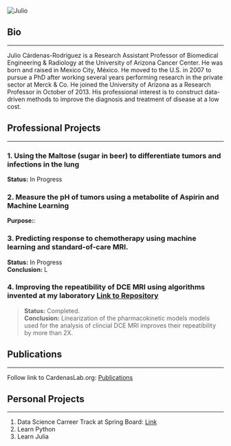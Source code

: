 ![Julio](https://github.com/JCardenasRdz/JCardenasRdz.github.io/blob/master/Profile_ulio.png)
## Bio
-------------------------
Julio Cárdenas-Rodríguez is a Research Assistant Professor of Biomedical Engineering & Radiology at the University of Arizona Cancer Center.  He was born and raised in Mexico City, México. He moved to the U.S. in 2007 to pursue a PhD after working several years performing research in the private sector at Merck & Co. He joined the University of Arizona as a Research Professor in October of 2013.
His professional interest is to construct data-driven methods to improve the diagnosis and treatment of disease at a low cost.  

## Professional Projects
-------------------------

### 1. Using the Maltose (sugar in beer) to differentiate tumors and infections in the lung
**Status:** In Progress

### 2. Measure the pH of tumors using a metabolite of Aspirin and Machine Learning
**Purpose:**:

### 3. Predicting response to chemotherapy using machine learning and standard-of-care MRI.
**Status:** In Progress  
**Conclusion:** L 

### 4. Improving the repeatibility of DCE MRI using algorithms invented at my laboratory [Link to Repository](https://github.com/JCardenasRdz/Gage-repeatability-DCE-MRI)  
> **Status:** Completed.  
**Conclusion:** Linearization of the pharmacokinetic models models used for the analysis of clincial DCE MRI improves their repeatibility by more than 2X.

## Publications
-------------------------
Follow link to CardenasLab.org: [Publications](http://www.cardenaslab.org/publications.html)

## Personal Projects
-------------------------
1. Data Science Carreer Track at Spring Board: [Link](https://github.com/JCardenasRdz/SpringBoard/blob/master/README.md)
2. Learn Python
3. Learn Julia
